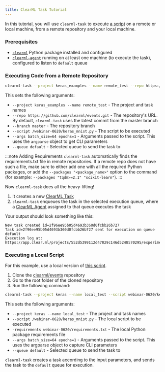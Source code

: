 ```yaml
---
title: ClearML Task Tutorial
---
```


In this tutorial, you will use `clearml-task` to execute [a script](https://github.com/clearml/events/blob/master/webinar-0620/keras_mnist.py) 
on a remote or local machine, from a remote repository and your local machine. 

### Prerequisites

- [`clearml`](../../clearml_sdk/clearml_sdk_setup.md) Python package installed and configured
- [`clearml-agent`](../../clearml_agent/clearml_agent_setup.md#installation) running on at least one machine (to execute the task), configured to listen to `default` queue 

### Executing Code from a Remote Repository 

``` bash
clearml-task --project keras_examples --name remote_test --repo https://github.com/clearml/events.git --branch master --script /webinar-0620/keras_mnist.py --args batch_size=64 epochs=1 --queue default
```

This sets the following arguments: 

* `--project keras_examples --name remote_test` - The project and task names
* `--repo https://github.com/clearml/events.git` - The repository's URL. By default, `clearml-task` uses the latest 
  commit from the master branch
* `--branch master` - The repository branch 
* `--script /webinar-0620/keras_mnist.py` - The script to be executed
* `--args batch_size=64 epochs=1` - Arguments passed to the script. This uses the `argparse` object to get CLI parameters
* `--queue default` - Selected queue to send the task to

:::note Adding Requirements
`clearml-task` automatically finds the requirements.txt file in remote repositories. 
If a remote repo does not have such a file, make sure to either add one with all the required Python packages, 
or add the `--packages "<package_name>"` option to the command (for example: `--packages "tqdm>=2.1" "scikit-learn"`).
::: 

Now `clearml-task` does all the heavy-lifting!
1. It creates a new [ClearML Task](../../fundamentals/task.md) 
1. `clearml-task` enqueues the task in the selected execution queue, where a [ClearML Agent](../../clearml_agent.md) 
   assigned to that queue executes the task  
     
Your output should look something like this:

```console
New task created id=2f96ee95b05d4693b360d0fcbb26b727
Task id=2f96ee95b05d4693b360d0fcbb26b727 sent for execution on queue default
Execution log at: https://app.clear.ml/projects/552d5399112d47029c146d5248570295/experiments/2f96ee95b05d4693b360d0fcbb26b727/output/log
```


### Executing a Local Script

For this example, use a local version of [this script](https://github.com/clearml/events/blob/master/webinar-0620/keras_mnist.py).
1. Clone the [clearml/events](https://github.com/clearml/events) repository 
1. Go to the root folder of the cloned repository 
1. Run the following command:

```bash
clearml-task --project keras --name local_test --script webinar-0620/keras_mnist.py --branch master --requirements webinar-0620/requirements.txt --args epochs=1 --queue default
```  

This sets the following arguments:
* `--project keras --name local_test` - The project and task names 
* `--script /webinar-0620/keras_mnist.py` - The local script to be executed
* `-requirements webinar-0620/requirements.txt` - The local Python package requirements file
* `--args batch_size=64 epochs=1` - Arguments passed to the script. This uses the argparse object to capture CLI parameters
* `--queue default` - Selected queue to send the task to

`clearml-task` creates a task according to the input parameters, and sends the task to the `default` queue for execution.